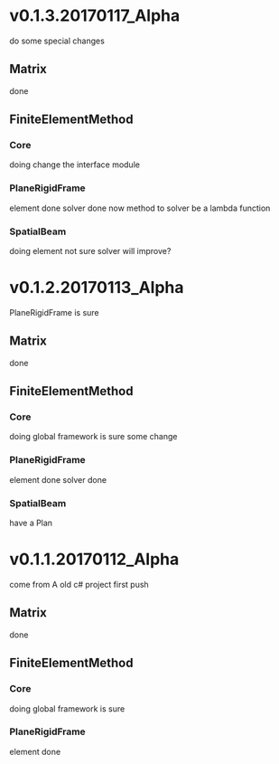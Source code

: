 # v0.1.3.20170117_Alpha
do some special changes

## Matrix
done
## FiniteElementMethod
### Core
doing
change the interface module
### PlaneRigidFrame
element done
solver done
now method to solver be a lambda function
### SpatialBeam
doing
element not sure
solver will improve?

# v0.1.2.20170113_Alpha
PlaneRigidFrame is sure

## Matrix
done
## FiniteElementMethod
### Core
doing
global framework is sure
some change
### PlaneRigidFrame
element done
solver done
### SpatialBeam
have a Plan

# v0.1.1.20170112_Alpha
come from A old c# project
first push

## Matrix
done
## FiniteElementMethod
### Core
doing
global framework is sure
### PlaneRigidFrame
element done